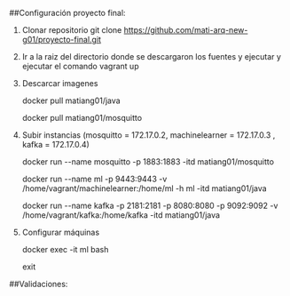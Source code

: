 ##Configuración proyecto final:


1. Clonar repositorio
   git clone https://github.com/mati-arq-new-g01/proyecto-final.git

2. Ir a la raiz del directorio donde se descargaron los fuentes y ejecutar y ejecutar el comando
   vagrant up

3. Descarcar imagenes

	docker pull matiang01/java
	
	docker pull matiang01/mosquitto

4. Subir instancias (mosquitto = 172.17.0.2, machinelearner = 172.17.0.3 , kafka = 172.17.0.4)
	
	docker run --name mosquitto -p 1883:1883 -itd matiang01/mosquitto
	
	docker run --name ml -p 9443:9443 -v /home/vagrant/machinelearner:/home/ml -h ml -itd matiang01/java
	
	docker run --name kafka -p 2181:2181 -p 8080:8080 -p 9092:9092 -v /home/vagrant/kafka:/home/kafka -itd matiang01/java
	
4. Configurar máquinas
	
	docker exec -it ml bash

	exit

##Validaciones:
